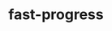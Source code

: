 ---
id: fast-progress
title: fast-progress
sidebar_label: fast-progress
custom_edit_url: https://github.com/microsoft/fast-dna/edit/master/packages/web-components/fast-foundation/src/progress/fast-progress.doc.md
---
